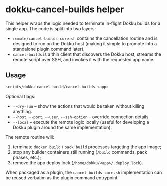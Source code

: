 # dokku-cancel-builds helper

This helper wraps the logic needed to terminate in-flight Dokku builds for a single app. The code is split into two layers:

- `remote/cancel-builds-core.sh` contains the cancellation routine and is designed to run on the Dokku host (making it simple to promote into a standalone plugin command later).
- `cancel-builds` is a thin client that discovers the Dokku host, streams the remote script over SSH, and invokes it with the requested app name.

## Usage

```bash
scripts/dokku-cancel-build/cancel-builds <app>
```

Optional flags:

- `--dry-run` – show the actions that would be taken without killing anything.
- `--host`, `--port`, `--user`, `--ssh-option` – override connection details.
- `--local` – execute the remote logic locally (useful for developing a Dokku plugin around the same implementation).

The remote routine will:

1. terminate `docker build` / `pack build` processes targeting the app image;
2. stop any builder containers still running (`/build` commands, pack phases, etc.);
3. remove the app deploy lock (`/home/dokku/<app>/.deploy.lock`).

When packaged as a plugin, the `cancel-builds-core.sh` implementation can be reused verbatim as the plugin command entrypoint.
